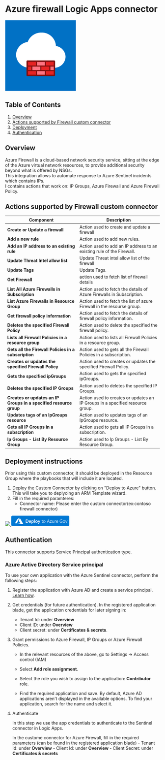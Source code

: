 # Azure firewall Logic Apps connector

![Azure Firewall](./AzureFirewallCustomConnector.png)<br>
## Table of Contents

1. [Overview](#overview)
1. [Actions supported by Firewall custom connector](#actions)
1. [Deployment](#deployment)
1. [Authentication](#Authentication)

<a name="overview">

## Overview
Azure Firewall is a cloud-based network security service, sitting at the edge of the Azure virtual network resources, to provide additional security beyond what is offered by NSGs. <br>
This integration allows to automate response to Azure Sentinel incidents which contains IPs. <br>
I contains actions that work on: IP Groups, Azure Firewall and Azure Firewall Policy.


<a name="actions">

## Actions supported by Firewall custom connector

| Component | Description |
| --------- | -------------- |
| **Create or Update a firewall** | Action used to create and update a firewall|
| **Add a new rule** | Action used to add new rules.|
| **Add an IP address to an existing rule** | Action used to add an IP address to an existing rule of the Firewall.|
| **Update Threat Intel allow list** |Update Threat intel allow list of the firewall|
| **Update Tags** |Update Tags.|
| **Get Firewall** | action used to fetch list of firewall details|
| **List All Azure Firewalls in Subscription** | Action used to fetch the details of Azure Firewalls in Subscription.|
| **List Azure Firewalls in Resource Group** | Action used to fetch the list of azure Firewall in the resourse group. |
| **Get firewall policy information** | Action used to fetch the details of firewall policy information. |
| **Deletes the specified Firewall Policy** | Action used to delete the specified the firewall policy. |
| **Lists all Firewall Policies in a resource group** | Action used to lists all Firewall Policies in a resource group. |
| **Gets all the Firewall Policies in a subscription** | Action used to gets all the Firewall Policies in a subscription. |
| **Creates or updates the specified Firewall Policy** | Action used to creates or updates the specified Firewall Policy. |
| **Gets the specified ipGroups** | Action used to gets the specified ipGroups. |
| **Deletes the specified IP Groups** | Action used to deletes the specified IP Groups. |
| **Creates or updates an IP Groups in a specified resource group** | Action used to creates or updates an IP Groups in a specified resource group. |
| **Updates tags of an IpGroups resource** | Action used to updates tags of an IpGroups resource. |
| **Gets all IP Groups in a subscription** | Action used to gets all IP Groups in a subscription. |
| **Ip Groups - List By Resource Group** | Action used to Ip Groups - List By Resource Group. |

<a name="deployment">

## Deployment instructions 

Prior using this custom connector, it should be deployed in the Resource Group where the playbooks that will include it are located.
<br>
1. Deploy the Custom Connector by clicking on "Deploy to Azure" button. This will take you to deplyoing an ARM Template wizard.
2. Fill in the required paramteres:
    * Connector name: Please enter the custom connector(ex:contoso firewall connector)

<a href="https://portal.azure.com/#create/Microsoft.Template/uri/https%3A%2F%2Fraw.githubusercontent.com%2FAzure%2FAzure-Sentinel%2FSOAR-connectors-Private-Preview%2FPlaybooks%2FAzureFirewall%2FAzureFirewallConnector%2Fazuredeploy.json" target="_blank">
    <img src="https://aka.ms/deploytoazurebutton"/>
</a>

<a href="https://portal.azure.us/#create/Microsoft.Template/uri/https%3A%2F%2Fraw.githubusercontent.com%2FAzure%2FAzure-Sentinel%2FSOAR-connectors-Private-Preview%2FPlaybooks%2FAzureFirewall%2FAzureFirewallConnector%2Fazuredeploy.json" target="_blank">
   <img src="https://raw.githubusercontent.com/Azure/azure-quickstart-templates/master/1-CONTRIBUTION-GUIDE/images/deploytoazuregov.png"/>    
</a>


<a name="authentication">

## Authentication
This connector supports Service Principal authentication type.
### Azure Active Directory Service principal
To use your own application with the Azure Sentinel connector, perform the following steps:

1. Register the application with Azure AD and create a service principal. [Learn how](https://docs.microsoft.com/azure/active-directory/develop/howto-create-service-principal-portal#register-an-application-with-azure-ad-and-create-a-service-principal).

1. Get credentials (for future authentication).
    In the registered application blade, get the application credentials for later signing in:

    - Tenant Id: under **Overview**
    - Client ID: under **Overview**
    - Client secret: under **Certificates & secrets**.

1. Grant permissions to Azure Firewall, IP Groups or Azure Firewall Policies.

    - In the relevant resources of the above, go to Settings -> Access control (IAM)

    - Select **Add role assignment**.

    - Select the role you wish to assign to the application: **Contributor** role.

    - Find the required application and save. By default, Azure AD applications aren't displayed in the available options. To find your application, search for the name and select it.

1. Authenticate

    In this step we use the app credentials to authenticate to the Sentinel connector in Logic Apps.

    In the custome connector for Azure Firewall, fill in the required parameters (can be found in the registered application blade)
        - Tenant Id: under **Overview**
        - Client Id: under **Overview**
        - Client Secret: under **Certificates & secrets**
